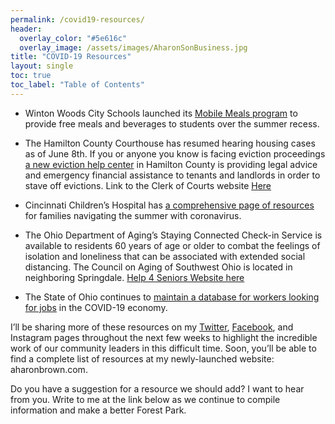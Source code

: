 ```yaml
---
permalink: /covid19-resources/
header:
  overlay_color: "#5e616c"
  overlay_image: /assets/images/AharonSonBusiness.jpg
title: "COVID-19 Resources"
layout: single
toc: true
toc_label: "Table of Contents"
---
```


* Winton Woods City Schools launched its [Mobile Meals program](https://www.wintonwoods.org/Content2/summermeals) to provide free meals and beverages to students 
over the summer recess.

* The Hamilton County Courthouse has resumed hearing housing cases as of June 8th. 
If you or anyone you know is facing eviction proceedings [a new eviction help center](https://www.wvxu.org/post/evictions-expected-skyrocket-center-aims-help-renters-landlords#stream/0) in Hamilton County is providing 
legal advice and emergency financial assistance to tenants and landlords in order to stave off evictions. 
Link to the Clerk of Courts website [Here](https://www.courtclerk.org/)

* Cincinnati Children’s Hospital has [a comprehensive page of resources](https://www.cincinnatichildrens.org/patients/coronavirus-information/family-resources) for families navigating the summer with coronavirus.

* The Ohio Department of Aging’s Staying Connected Check-in Service is available to residents 60 years of age or older 
to combat the feelings of isolation and loneliness that can be associated with extended social distancing. 
The Council on Aging of Southwest Ohio is located in neighboring Springdale. 
[Help 4 Seniors Website here](https://www.help4seniors.org/)

* The State of Ohio continues to [maintain a database for workers looking for jobs](https://jobsearch.ohio.gov/wps/portal/gov/jobsearch/home) in the COVID-19 economy.

I’ll be sharing more of these resources on my [Twitter](https://twitter.com/aharon_brown), [Facebook](https://www.facebook.com/aharon.brown.9/), and Instagram pages throughout the next few weeks 
to highlight the incredible work of our community leaders in this difficult time. Soon, you’ll be able to find a complete 
list of resources at my newly-launched website: aharonbrown.com.

Do you have a suggestion for a resource we should add? I want to hear from you. 
Write to me at the link below as we continue to compile information and make a better Forest Park.
